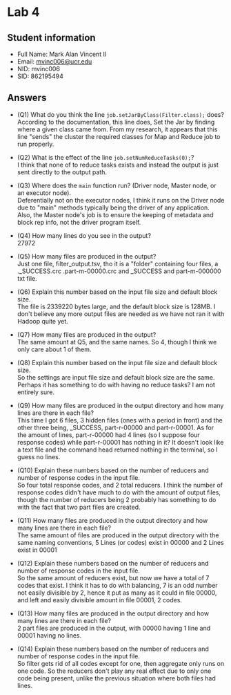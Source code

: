 # Lab 4

## Student information

* Full Name: Mark Alan Vincent II
* Email: mvinc006@ucr.edu
* NID: mvinc006
* SID: 862195494

## Answers

* (Q1) What do you think the line `job.setJarByClass(Filter.class);` does?  
According to the documentation, this line does,
Set the Jar by finding where a given class came from.
From my research, it appears that this line "sends" the cluster the required classes for Map and Reduce job to run properly.  


* (Q2) What is the effect of the line `job.setNumReduceTasks(0);`?  
I think that none of to reduce tasks exists and instead the output is just sent directly to the output path.  


* (Q3) Where does the `main` function run? (Driver node, Master node, or an executor node).  
Deferentially not on the executor nodes, I think it runs on the Driver node due to "main" methods typically being the driver of any application.
Also, the Master node's job is to ensure the keeping of metadata and block rep info, not the driver program itself.  


* (Q4) How many lines do you see in the output?  
27972  


* (Q5) How many files are produced in the output?  
Just one file, filter_output.tsv, tho it is a "folder" containing four files, a ._SUCCESS.crc
.part-m-00000.crc and _SUCCESS and part-m-000000 txt file.  


* (Q6) Explain this number based on the input file size and default block size.  
The file is 2339220 bytes large, and the default block size is 128MB. I don't believe any more output files are needed as we have not ran it with Hadoop quite yet.  


* (Q7) How many files are produced in the output?  
The same amount at Q5, and the same names. So 4, though I think we only care about 1 of them.  


* (Q8) Explain this number based on the input file size and default block size.  
So the settings are input file size and default block size are the same.  Perhaps it has something to do with having no reduce tasks? I am not entirely sure.  


* (Q9) How many files are produced in the output directory and how many lines are there in each file?  
This time I got 6 files, 3 hidden files (ones with a period in front)
and the other three being, _SUCCESS, part-r-00000 and part-r-00001. As
for the amount of lines, part-r-00000 had 4 lines (so I suppose four response codes)
while part-r-00001 has nothing in it? It doesn't look like a text file 
and the command head returned nothing in the terminal, so I guess no lines.  


* (Q10) Explain these numbers based on the number of reducers and number of response codes in the input file.  
So four total response codes, and 2 total reducers. I think the number of response codes didn't have much to do with the amount 
of output files, though the number of reducers being 2 probably has something to do with the fact that two part files are created.  


* (Q11) How many files are produced in the output directory and how many lines are there in each file?  
The same amount of files are produced in the output directory with the same naming conventions,
5 Lines (or codes) exist in 00000 and 2 Lines exist in 00001  


* (Q12) Explain these numbers based on the number of reducers and number of response codes in the input file.  
So the same amount of reducers exist, but now we have a total of 7 codes that exist. I think it has to do with balancing,
7 is an odd number not easily divisible by 2, hence it put as many as it could in file 00000, and left and easily divisible amount
in file 00001, 2 codes.  


* (Q13) How many files are produced in the output directory and how many lines are there in each file?  
2 part files are produced in the output, with 00000 having 1 line and 00001 having no lines.  


* (Q14) Explain these numbers based on the number of reducers and number of response codes in the input file.  
So filter gets rid of all codes except for one, then aggregate only runs on one code. So the reducers don't play any real
effect due to only one code being present, unlike the previous situation where both files had lines.
